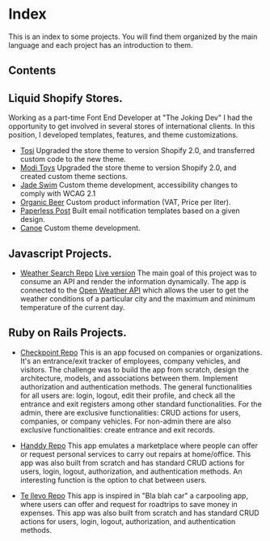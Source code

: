 # Index
This is an index to some projects. You will find them organized by the main language and each project has an introduction to them.

## Contents 

## Liquid Shopify Stores.
Working as a part-time Font End Developer at "The Joking Dev" I had the opportunity to get involved in several stores of international clients.
In this position, I developed templates, features, and theme customizations.
<a name="tosi"></a>
  * [Tosi](https://tosi.com/) Upgraded the store theme to version Shopify 2.0, and transferred custom code to the new theme.
 <a name="modi"></a>
  * [Modi Toys](https://www.moditoys.com/)  Upgraded the store theme to version Shopify 2.0, and created custom theme sections.
 <a name="jade"></a>
  * [Jade Swim](https://jadeswim.com/) Custom theme development, accessibility changes to comply with WCAG 2.1
 <a name="organic"></a>
  * [Organic Beer](https://organicbeer.it/) Custom product information (VAT, Price per liter).
 <a name="paperless"></a>
  * [Paperless Post](https://www.paperlesspost.com/) Built email notification templates based on a given design. 
 <a name="canoe"></a> 
  * [Canoe](https://shopcanoeclub.com/) Custom theme development.

## Javascript Projects.
<a name="weather"></a>
*   [Weather Search Repo](https://github.com/alan-vp/weatherSearch)
[Live version](https://cute-meerkat-09dd3b.netlify.app/)
The main goal of this project was to consume an API and render the information dynamically. The app is connected to the [Open Weather API](https://openweathermap.org/api) which allows the user to get the weather conditions of a particular city and the maximum and minimum temperature of the current day.


## Ruby on Rails Projects.
<a name="checkpoint"></a>
  * [Checkpoint Repo](https://github.com/alan-vp/checkpoint_access)
This is an app focused on companies or organizations. It's an entrance/exit tracker of employees, company vehicles, and visitors.
The challenge was to build the app from scratch, design the architecture, models, and associations between them. Implement authorization and authentication methods.
The general functionalities for all users are: login, logout, edit their profile, and check all the entrance and exit registers among other standard functionalities.
For the admin, there are exclusive functionalities: CRUD actions for users, companies, or company vehicles.
For non-admin there are also exclusive functionalities: create entrance and exit records.
  
<a name="handdy"></a>
  * [Handdy Repo](https://github.com/alan-vp/Handdy-App) This app emulates a marketplace where people can offer or request personal services to carry out repairs at home/office.
    This app was also built from scratch and has standard CRUD actions for users, login, logout, authorization, and authentication methods.
    An interesting function is the option to chat between users.

  <a name="tellevo"></a>
   * [Te llevo Repo](https://github.com/JuliJuarez/tellevo) This app is inspired in "Bla blah car" a carpooling app, where users can offer and request for roadtrips to save money in expenses.
     This app was also built from scratch and has standard CRUD actions for users, login, logout, authorization, and authentication methods.
